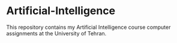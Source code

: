# Artificial-Intelligence
This repository contains my Artificial Intelligence course computer assignments at the University of Tehran.
